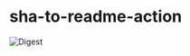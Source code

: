 # sha-to-readme-action

![Digest](https://img.shields.io/badge/dynamic/json.svg?url=https://api.github.com/orgs/ministryofjustice/packages/container/analytical-platform-airflow-r-base/versions&query=$[0].metadata.container.digest&label=airflow-r-base)

